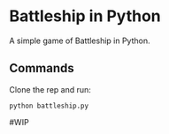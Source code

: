 # Battleship in Python

A simple game of Battleship in Python.

## Commands

Clone the rep and run:

`python battleship.py`


#WIP